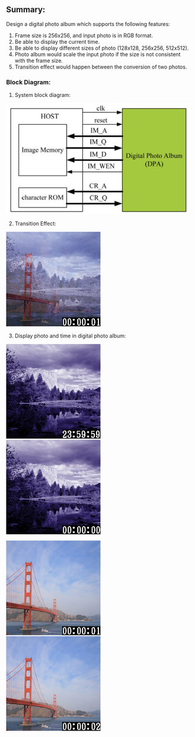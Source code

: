 ## Summary:  
Design a digital photo album which supports the following features:  
1. Frame size is 256x256, and input photo is in RGB format.
2. Be able to display the current time.
3. Be able to display different sizes of photo (128x128, 256x256, 512x512).  
4. Photo album would scale the input photo if the size is not consistent with the frame size.  
5. Transition effect would happen between the conversion of two photos.

### Block Diagram:  
1. System block diagram:
<img src=https://github.com/02stevenyang850527/CVSD/blob/master/pics/final_2.png alt="block" width=500 height=300>  
 
2. Transition Effect:  
<img src=https://github.com/02stevenyang850527/CVSD/blob/master/pics/final_4.png alt="tran" width=256 height=256>  

3. Display photo and time in digital photo album:  
<p align="left">
<img src=https://github.com/02stevenyang850527/CVSD/blob/master/pics/final_1.png alt="p1" width=256 height=256>
<img src=https://github.com/02stevenyang850527/CVSD/blob/master/pics/final_3.png alt="p2" width=256 height=256>
</p>

<p class="left">
<img src=https://github.com/02stevenyang850527/CVSD/blob/master/pics/final_5.png alt="p3" width=256 height=256>
<img src=https://github.com/02stevenyang850527/CVSD/blob/master/pics/final_6.png alt="p4" width=256 height=256>  
</p>

